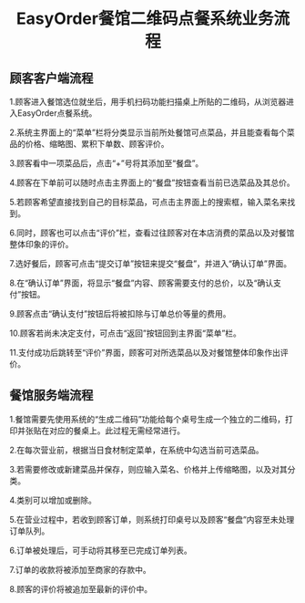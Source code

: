 ﻿# <center>EasyOrder餐馆二维码点餐系统业务流程</center>

## 顾客客户端流程
1.顾客进入餐馆选位就坐后，用手机扫码功能扫描桌上所贴的二维码，从浏览器进入EasyOrder点餐系统。

2.系统主界面上的“菜单”栏将分类显示当前所处餐馆可点菜品，并且能查看每个菜品的价格、缩略图、累积下单数、顾客评价。

3.顾客看中一项菜品后，点击“+”号将其添加至“餐盘”。

4.顾客在下单前可以随时点击主界面上的“餐盘”按钮查看当前已选菜品及其总价。

5.若顾客希望直接找到自己的目标菜品，可点击主界面上的搜索框，输入菜名来找到。

6.同时，顾客也可以点击“评价”栏，查看过往顾客对在本店消费的菜品以及对餐馆整体印象的评价。

7.选好餐后，顾客可点击“提交订单”按钮来提交“餐盘”，并进入“确认订单”界面。

8.在“确认订单”界面，将显示“餐盘”内容、顾客需要支付的总价，以及“确认支付”按钮。

9.顾客点击“确认支付”按钮后将被扣除与订单总价等量的费用。

10.顾客若尚未决定支付，可点击“返回”按钮回到主界面“菜单”栏。

11.支付成功后跳转至“评价”界面，顾客可对所选菜品以及对餐馆整体印象作出评价。

## 餐馆服务端流程

1.餐馆需要先使用系统的“生成二维码”功能给每个桌号生成一个独立的二维码，打印并张贴在对应的餐桌上。此过程无需经常进行。

2.在每次营业前，根据当日食材制定菜单，在系统中勾选当前可选菜品。

3.若需要修改或新建菜品并保存，则应输入菜名、价格并上传缩略图，以及对其分类。

4.类别可以增加或删除。

5.在营业过程中，若收到顾客订单，则系统打印桌号以及顾客“餐盘”内容至未处理订单队列。

6.订单被处理后，可手动将其移至已完成订单列表。

7.订单的收款将被添加至商家的存款中。

8.顾客的评价将被追加至最新的评价中。